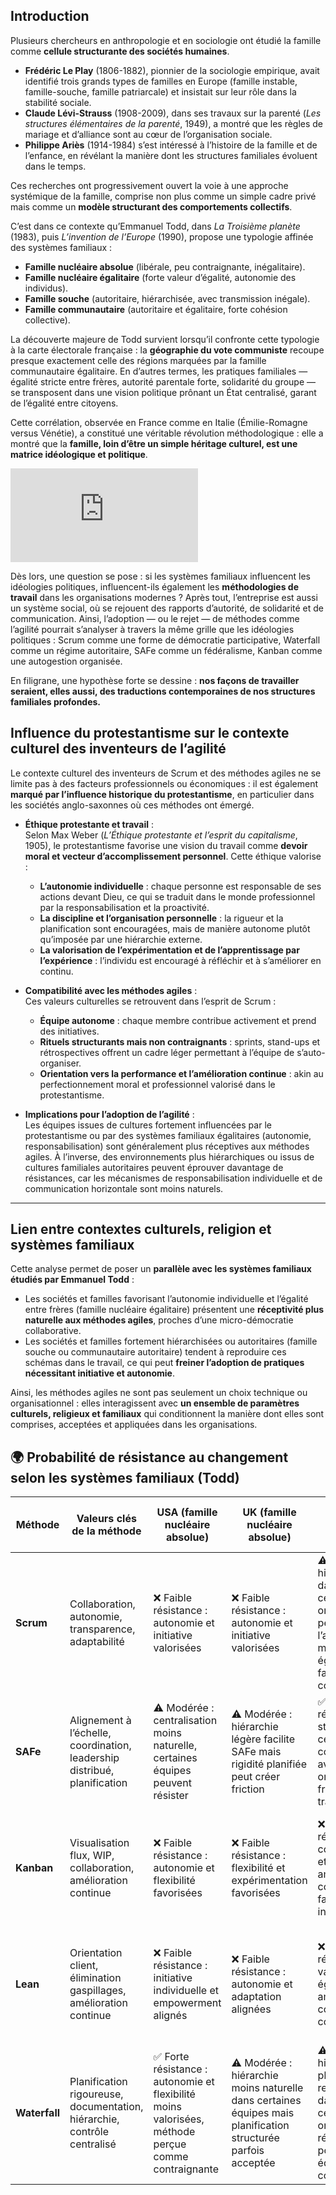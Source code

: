 ## Introduction

Plusieurs chercheurs en anthropologie et en sociologie ont étudié la famille comme **cellule structurante des sociétés humaines**.  
- **Frédéric Le Play** (1806-1882), pionnier de la sociologie empirique, avait identifié trois grands types de familles en Europe (famille instable, famille-souche, famille patriarcale) et insistait sur leur rôle dans la stabilité sociale.  
- **Claude Lévi-Strauss** (1908-2009), dans ses travaux sur la parenté (*Les structures élémentaires de la parenté*, 1949), a montré que les règles de mariage et d’alliance sont au cœur de l’organisation sociale.  
- **Philippe Ariès** (1914-1984) s’est intéressé à l’histoire de la famille et de l’enfance, en révélant la manière dont les structures familiales évoluent dans le temps.  

Ces recherches ont progressivement ouvert la voie à une approche systémique de la famille, comprise non plus comme un simple cadre privé mais comme un **modèle structurant des comportements collectifs**.  

C’est dans ce contexte qu’Emmanuel Todd, dans *La Troisième planète* (1983), puis *L’invention de l’Europe* (1990), propose une typologie affinée des systèmes familiaux :  
- **Famille nucléaire absolue** (libérale, peu contraignante, inégalitaire).  
- **Famille nucléaire égalitaire** (forte valeur d’égalité, autonomie des individus).  
- **Famille souche** (autoritaire, hiérarchisée, avec transmission inégale).  
- **Famille communautaire** (autoritaire et égalitaire, forte cohésion collective).  

La découverte majeure de Todd survient lorsqu’il confronte cette typologie à la carte électorale française : la **géographie du vote communiste** recoupe presque exactement celle des régions marquées par la famille communautaire égalitaire. En d’autres termes, les pratiques familiales — égalité stricte entre frères, autorité parentale forte, solidarité du groupe — se transposent dans une vision politique prônant un État centralisé, garant de l’égalité entre citoyens.  

Cette corrélation, observée en France comme en Italie (Émilie-Romagne versus Vénétie), a constitué une véritable révolution méthodologique : elle a montré que la **famille, loin d’être un simple héritage culturel, est une matrice idéologique et politique**.  

![Carte corrélation systèmes familiaux et vote communiste (source : herodote.net)](https://www.herodote.net/III_Le_role_des_structures_familiales_dans_le_contenu_des_crises_de_transition_et_des_ideologies_dominantes-synthese-2000.php)  

Dès lors, une question se pose : si les systèmes familiaux influencent les idéologies politiques, influencent-ils également les **méthodologies de travail** dans les organisations modernes ? Après tout, l’entreprise est aussi un système social, où se rejouent des rapports d’autorité, de solidarité et de communication. Ainsi, l’adoption — ou le rejet — de méthodes comme l’agilité pourrait s’analyser à travers la même grille que les idéologies politiques : Scrum comme une forme de démocratie participative, Waterfall comme un régime autoritaire, SAFe comme un fédéralisme, Kanban comme une autogestion organisée.  

En filigrane, une hypothèse forte se dessine : **nos façons de travailler seraient, elles aussi, des traductions contemporaines de nos structures familiales profondes.**

## Influence du protestantisme sur le contexte culturel des inventeurs de l’agilité

Le contexte culturel des inventeurs de Scrum et des méthodes agiles ne se limite pas à des facteurs professionnels ou économiques : il est également **marqué par l’influence historique du protestantisme**, en particulier dans les sociétés anglo-saxonnes où ces méthodes ont émergé.  

- **Éthique protestante et travail** :  
  Selon Max Weber (*L’Éthique protestante et l’esprit du capitalisme*, 1905), le protestantisme favorise une vision du travail comme **devoir moral et vecteur d’accomplissement personnel**. Cette éthique valorise :  
  - **L’autonomie individuelle** : chaque personne est responsable de ses actions devant Dieu, ce qui se traduit dans le monde professionnel par la responsabilisation et la proactivité.  
  - **La discipline et l’organisation personnelle** : la rigueur et la planification sont encouragées, mais de manière autonome plutôt qu’imposée par une hiérarchie externe.  
  - **La valorisation de l’expérimentation et de l’apprentissage par l’expérience** : l’individu est encouragé à réfléchir et à s’améliorer en continu.  

- **Compatibilité avec les méthodes agiles** :  
  Ces valeurs culturelles se retrouvent dans l’esprit de Scrum :  
  - **Équipe autonome** : chaque membre contribue activement et prend des initiatives.  
  - **Rituels structurants mais non contraignants** : sprints, stand-ups et rétrospectives offrent un cadre léger permettant à l’équipe de s’auto-organiser.  
  - **Orientation vers la performance et l’amélioration continue** : akin au perfectionnement moral et professionnel valorisé dans le protestantisme.  

- **Implications pour l’adoption de l’agilité** :  
  Les équipes issues de cultures fortement influencées par le protestantisme ou par des systèmes familiaux égalitaires (autonomie, responsabilisation) sont généralement plus réceptives aux méthodes agiles. À l’inverse, des environnements plus hiérarchiques ou issus de cultures familiales autoritaires peuvent éprouver davantage de résistances, car les mécanismes de responsabilisation individuelle et de communication horizontale sont moins naturels.  

---

## Lien entre contextes culturels, religion et systèmes familiaux

Cette analyse permet de poser un **parallèle avec les systèmes familiaux étudiés par Emmanuel Todd** :  
- Les sociétés et familles favorisant l’autonomie individuelle et l’égalité entre frères (famille nucléaire égalitaire) présentent une **réceptivité plus naturelle aux méthodes agiles**, proches d’une micro-démocratie collaborative.  
- Les sociétés et familles fortement hiérarchisées ou autoritaires (famille souche ou communautaire autoritaire) tendent à reproduire ces schémas dans le travail, ce qui peut **freiner l’adoption de pratiques nécessitant initiative et autonomie**.  

Ainsi, les méthodes agiles ne sont pas seulement un choix technique ou organisationnel : elles interagissent avec **un ensemble de paramètres culturels, religieux et familiaux** qui conditionnent la manière dont elles sont comprises, acceptées et appliquées dans les organisations.


## 🌍 Probabilité de résistance au changement selon les systèmes familiaux (Todd)

| Méthode       | Valeurs clés de la méthode | USA (famille nucléaire absolue) | UK (famille nucléaire absolue) | France (famille nucléaire égalitaire) | Allemagne (famille souche) |
|---------------|---------------------------|--------------------------------|-------------------------------|--------------------------------------|----------------------------|
| **Scrum**     | Collaboration, autonomie, transparence, adaptabilité | ❌ Faible résistance : autonomie et initiative valorisées | ❌ Faible résistance : autonomie et initiative valorisées | ⚠️ Modérée : hiérarchie dans certaines organisations peut limiter l’autonomie mais culture égalitaire favorable à la collaboration | ⚠️ Modérée : respect de l’autorité et hiérarchie familiale peuvent limiter l’autonomie, adaptation nécessaire |
| **SAFe**      | Alignement à l’échelle, coordination, leadership distribué, planification | ⚠️ Modérée : centralisation moins naturelle, certaines équipes peuvent résister | ⚠️ Modérée : hiérarchie légère facilite SAFe mais rigidité planifiée peut créer friction | ✅ Faible résistance : structure centralisée compatible avec organisations françaises traditionnelles | ❌ Faible résistance : respect de la hiérarchie et planification centralisée favorisent SAFe |
| **Kanban**    | Visualisation flux, WIP, collaboration, amélioration continue | ❌ Faible résistance : autonomie et flexibilité favorisées | ❌ Faible résistance : flexibilité et expérimentation favorisées | ❌ Faible résistance : coopération et amélioration continue faciles à intégrer | ⚠️ Modérée : autonomie individuelle moins naturelle, adoption possible avec encadrement |
| **Lean**      | Orientation client, élimination gaspillages, amélioration continue | ❌ Faible résistance : initiative individuelle et empowerment alignés | ❌ Faible résistance : autonomie et adaptation alignées | ❌ Faible résistance : valeurs égalitaires et amélioration continue compatibles | ⚠️ Modérée : amélioration continue acceptée mais initiative individuelle moins valorisée |
| **Waterfall** | Planification rigoureuse, documentation, hiérarchie, contrôle centralisé | ✅ Forte résistance : autonomie et flexibilité moins valorisées, méthode perçue comme contraignante | ⚠️ Modérée : hiérarchie moins naturelle dans certaines équipes mais planification structurée parfois acceptée | ⚠️ Modérée : hiérarchie et planification respectées dans certaines organisations, résistance possible dans équipes très collaboratives | ❌ Faible résistance : hiérarchie et contrôle centralisé en ligne avec les valeurs familiales |

